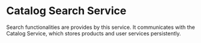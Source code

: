 # Catalog Search Service
Search functionalities are provides by this service. It communicates with the Catalog Service, which stores products and user services persistently.
